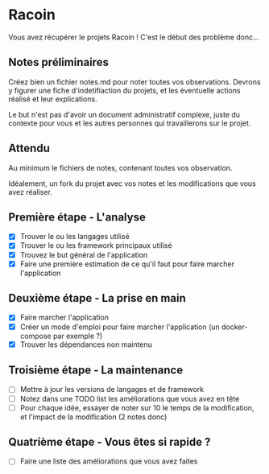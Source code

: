 # Racoin

Vous avez récupérer le projets Racoin ! C'est le début des problème donc...

## Notes préliminaires

Créez bien un fichier notes.md pour noter toutes vos observations. Devrons y figurer une fiche d'indetifiaction du projets, et les éventuelle actions réalisé et leur explications.

Le but n'est pas d'avoir un document administratif complexe, juste du contexte pour vous et les autres personnes qui travaillerons sur le projet.

## Attendu

Au minimum le fichiers de notes, contenant toutes vos observation.

Idéalement, un fork du projet avec vos notes et les modifications que vous avez réaliser.

## Première étape - L'analyse

- [x] Trouver le ou les langages utilisé
- [x] Trouver le ou les framework principaux utilisé
- [x] Trouvez le but général de l'application
- [x] Faire une première estimation de ce qu'il faut pour faire marcher l'application

## Deuxième étape - La prise en main

- [x] Faire marcher l'application
- [x] Créer un mode d'emploi pour faire marcher l'application (un docker-compose par exemple ?)
- [x] Trouver les dépendances non maintenu

## Troisième étape - La maintenance

- [ ] Mettre à jour les versions de langages et de framework
- [ ] Notez dans une TODO list les améliorations que vous avez en tête
- [ ] Pour chaque idée, essayer de noter sur 10 le temps de la modification, et l'impact de la modification (2 notes donc)

## Quatrième étape - Vous êtes si rapide ?

- [ ] Faire une liste des améliorations que vous avez faites
